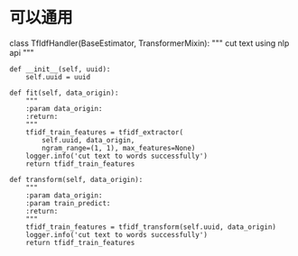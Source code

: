 # 可以通用

class TfIdfHandler(BaseEstimator, TransformerMixin):
    """
    cut text using nlp api
    """

    def __init__(self, uuid):
        self.uuid = uuid

    def fit(self, data_origin):
        """
        :param data_origin:
        :return:
        """
        tfidf_train_features = tfidf_extractor(
            self.uuid, data_origin,
            ngram_range=(1, 1), max_features=None)
        logger.info('cut text to words successfully')
        return tfidf_train_features

    def transform(self, data_origin):
        """
        :param data_origin:
        :param train_predict:
        :return:
        """
        tfidf_train_features = tfidf_transform(self.uuid, data_origin)
        logger.info('cut text to words successfully')
        return tfidf_train_features
